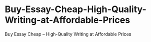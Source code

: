 # Buy-Essay-Cheap-High-Quality-Writing-at-Affordable-Prices
Buy Essay Cheap – High-Quality Writing at Affordable Prices
